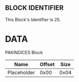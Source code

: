 ## BLOCK IDENTIFIER
This Block's Identifier is 25.
# DATA
PAKINDICES Block

| Name | Offset | Size |
|--------|---------|------
| Placeholder | 0x00 | 0x04 |
